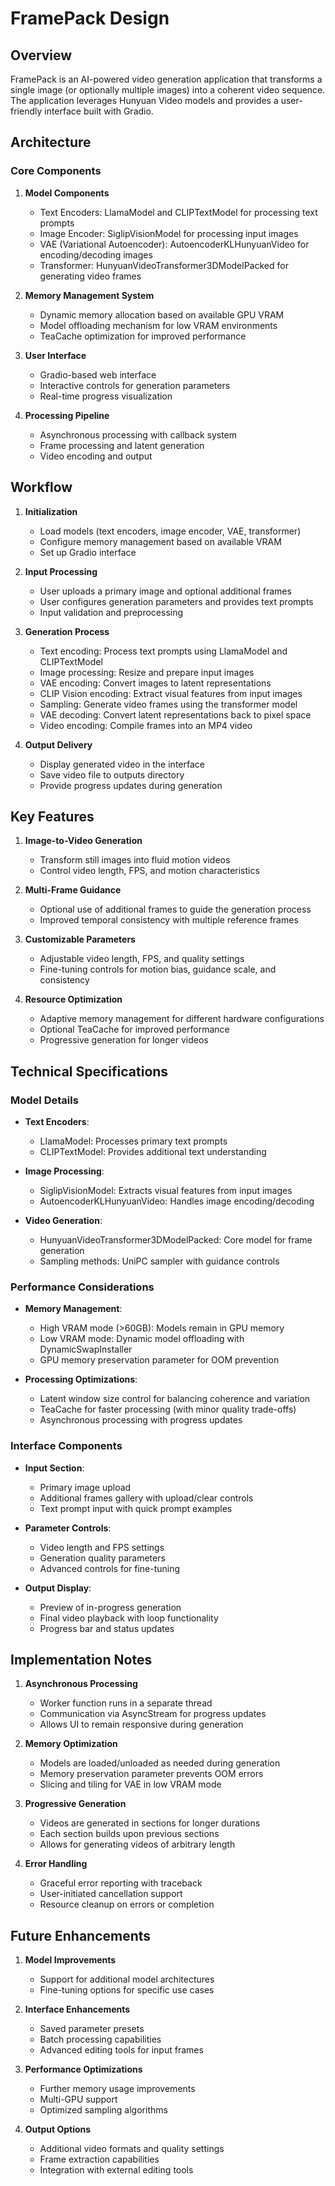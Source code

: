 # FramePack Design

## Overview

FramePack is an AI-powered video generation application that transforms a single image (or optionally multiple images) into a coherent video sequence. The application leverages Hunyuan Video models and provides a user-friendly interface built with Gradio.

## Architecture

### Core Components

1. **Model Components**
   - Text Encoders: LlamaModel and CLIPTextModel for processing text prompts
   - Image Encoder: SiglipVisionModel for processing input images
   - VAE (Variational Autoencoder): AutoencoderKLHunyuanVideo for encoding/decoding images
   - Transformer: HunyuanVideoTransformer3DModelPacked for generating video frames

2. **Memory Management System**
   - Dynamic memory allocation based on available GPU VRAM
   - Model offloading mechanism for low VRAM environments
   - TeaCache optimization for improved performance

3. **User Interface**
   - Gradio-based web interface
   - Interactive controls for generation parameters
   - Real-time progress visualization

4. **Processing Pipeline**
   - Asynchronous processing with callback system
   - Frame processing and latent generation
   - Video encoding and output

## Workflow

1. **Initialization**
   - Load models (text encoders, image encoder, VAE, transformer)
   - Configure memory management based on available VRAM
   - Set up Gradio interface

2. **Input Processing**
   - User uploads a primary image and optional additional frames
   - User configures generation parameters and provides text prompts
   - Input validation and preprocessing

3. **Generation Process**
   - Text encoding: Process text prompts using LlamaModel and CLIPTextModel
   - Image processing: Resize and prepare input images
   - VAE encoding: Convert images to latent representations
   - CLIP Vision encoding: Extract visual features from input images
   - Sampling: Generate video frames using the transformer model
   - VAE decoding: Convert latent representations back to pixel space
   - Video encoding: Compile frames into an MP4 video

4. **Output Delivery**
   - Display generated video in the interface
   - Save video file to outputs directory
   - Provide progress updates during generation

## Key Features

1. **Image-to-Video Generation**
   - Transform still images into fluid motion videos
   - Control video length, FPS, and motion characteristics

2. **Multi-Frame Guidance**
   - Optional use of additional frames to guide the generation process
   - Improved temporal consistency with multiple reference frames

3. **Customizable Parameters**
   - Adjustable video length, FPS, and quality settings
   - Fine-tuning controls for motion bias, guidance scale, and consistency

4. **Resource Optimization**
   - Adaptive memory management for different hardware configurations
   - Optional TeaCache for improved performance
   - Progressive generation for longer videos

## Technical Specifications

### Model Details

- **Text Encoders**:
  - LlamaModel: Processes primary text prompts
  - CLIPTextModel: Provides additional text understanding

- **Image Processing**:
  - SiglipVisionModel: Extracts visual features from input images
  - AutoencoderKLHunyuanVideo: Handles image encoding/decoding

- **Video Generation**:
  - HunyuanVideoTransformer3DModelPacked: Core model for frame generation
  - Sampling methods: UniPC sampler with guidance controls

### Performance Considerations

- **Memory Management**:
  - High VRAM mode (>60GB): Models remain in GPU memory
  - Low VRAM mode: Dynamic model offloading with DynamicSwapInstaller
  - GPU memory preservation parameter for OOM prevention

- **Processing Optimizations**:
  - Latent window size control for balancing coherence and variation
  - TeaCache for faster processing (with minor quality trade-offs)
  - Asynchronous processing with progress updates

### Interface Components

- **Input Section**:
  - Primary image upload
  - Additional frames gallery with upload/clear controls
  - Text prompt input with quick prompt examples

- **Parameter Controls**:
  - Video length and FPS settings
  - Generation quality parameters
  - Advanced controls for fine-tuning

- **Output Display**:
  - Preview of in-progress generation
  - Final video playback with loop functionality
  - Progress bar and status updates

## Implementation Notes

1. **Asynchronous Processing**
   - Worker function runs in a separate thread
   - Communication via AsyncStream for progress updates
   - Allows UI to remain responsive during generation

2. **Memory Optimization**
   - Models are loaded/unloaded as needed during generation
   - Memory preservation parameter prevents OOM errors
   - Slicing and tiling for VAE in low VRAM mode

3. **Progressive Generation**
   - Videos are generated in sections for longer durations
   - Each section builds upon previous sections
   - Allows for generating videos of arbitrary length

4. **Error Handling**
   - Graceful error reporting with traceback
   - User-initiated cancellation support
   - Resource cleanup on errors or completion

## Future Enhancements

1. **Model Improvements**
   - Support for additional model architectures
   - Fine-tuning options for specific use cases

2. **Interface Enhancements**
   - Saved parameter presets
   - Batch processing capabilities
   - Advanced editing tools for input frames

3. **Performance Optimizations**
   - Further memory usage improvements
   - Multi-GPU support
   - Optimized sampling algorithms

4. **Output Options**
   - Additional video formats and quality settings
   - Frame extraction capabilities
   - Integration with external editing tools
